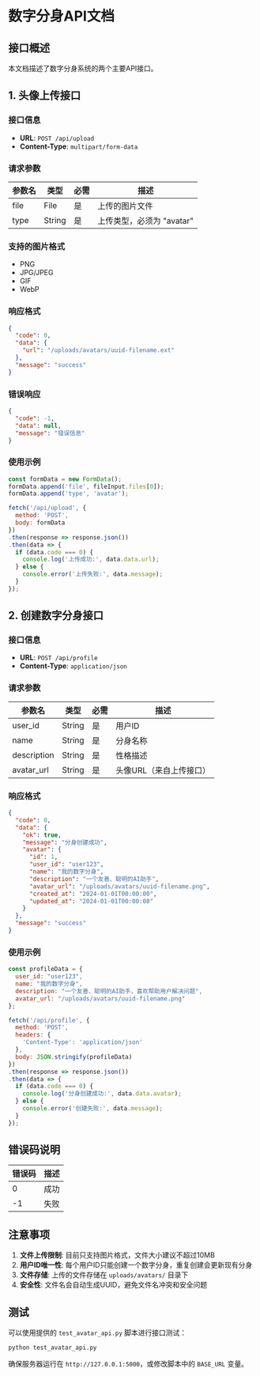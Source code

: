 # 数字分身API文档

## 接口概述

本文档描述了数字分身系统的两个主要API接口。

## 1. 头像上传接口

### 接口信息
- **URL**: `POST /api/upload`
- **Content-Type**: `multipart/form-data`

### 请求参数
| 参数名 | 类型 | 必需 | 描述 |
|--------|------|------|------|
| file | File | 是 | 上传的图片文件 |
| type | String | 是 | 上传类型，必须为 "avatar" |

### 支持的图片格式
- PNG
- JPG/JPEG
- GIF
- WebP

### 响应格式
```json
{
  "code": 0,
  "data": {
    "url": "/uploads/avatars/uuid-filename.ext"
  },
  "message": "success"
}
```

### 错误响应
```json
{
  "code": -1,
  "data": null,
  "message": "错误信息"
}
```

### 使用示例
```javascript
const formData = new FormData();
formData.append('file', fileInput.files[0]);
formData.append('type', 'avatar');

fetch('/api/upload', {
  method: 'POST',
  body: formData
})
.then(response => response.json())
.then(data => {
  if (data.code === 0) {
    console.log('上传成功:', data.data.url);
  } else {
    console.error('上传失败:', data.message);
  }
});
```

## 2. 创建数字分身接口

### 接口信息
- **URL**: `POST /api/profile`
- **Content-Type**: `application/json`

### 请求参数
| 参数名 | 类型 | 必需 | 描述 |
|--------|------|------|------|
| user_id | String | 是 | 用户ID |
| name | String | 是 | 分身名称 |
| description | String | 是 | 性格描述 |
| avatar_url | String | 是 | 头像URL（来自上传接口） |

### 响应格式
```json
{
  "code": 0,
  "data": {
    "ok": true,
    "message": "分身创建成功",
    "avatar": {
      "id": 1,
      "user_id": "user123",
      "name": "我的数字分身",
      "description": "一个友善、聪明的AI助手",
      "avatar_url": "/uploads/avatars/uuid-filename.png",
      "created_at": "2024-01-01T00:00:00",
      "updated_at": "2024-01-01T00:00:00"
    }
  },
  "message": "success"
}
```

### 使用示例
```javascript
const profileData = {
  user_id: "user123",
  name: "我的数字分身",
  description: "一个友善、聪明的AI助手，喜欢帮助用户解决问题",
  avatar_url: "/uploads/avatars/uuid-filename.png"
};

fetch('/api/profile', {
  method: 'POST',
  headers: {
    'Content-Type': 'application/json'
  },
  body: JSON.stringify(profileData)
})
.then(response => response.json())
.then(data => {
  if (data.code === 0) {
    console.log('分身创建成功:', data.data.avatar);
  } else {
    console.error('创建失败:', data.message);
  }
});
```

## 错误码说明

| 错误码 | 描述 |
|--------|------|
| 0 | 成功 |
| -1 | 失败 |

## 注意事项

1. **文件上传限制**: 目前只支持图片格式，文件大小建议不超过10MB
2. **用户ID唯一性**: 每个用户ID只能创建一个数字分身，重复创建会更新现有分身
3. **文件存储**: 上传的文件存储在 `uploads/avatars/` 目录下
4. **安全性**: 文件名会自动生成UUID，避免文件名冲突和安全问题

## 测试

可以使用提供的 `test_avatar_api.py` 脚本进行接口测试：

```bash
python test_avatar_api.py
```

确保服务器运行在 `http://127.0.0.1:5000`，或修改脚本中的 `BASE_URL` 变量。
